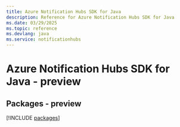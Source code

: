 ```yaml
---
title: Azure Notification Hubs SDK for Java
description: Reference for Azure Notification Hubs SDK for Java
ms.date: 03/29/2025
ms.topic: reference
ms.devlang: java
ms.service: notificationhubs
---
```

# Azure Notification Hubs SDK for Java - preview
## Packages - preview
[!INCLUDE [packages](notification-hubs-index.md)]